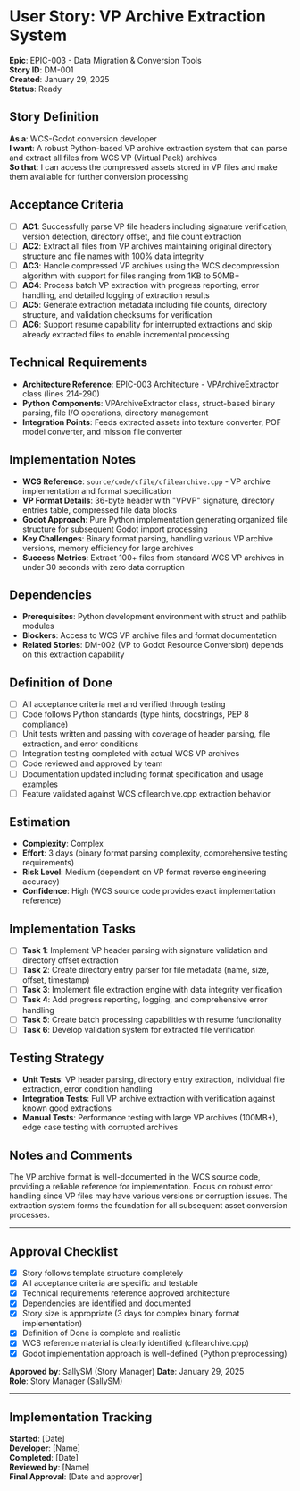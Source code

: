# User Story: VP Archive Extraction System

**Epic**: EPIC-003 - Data Migration & Conversion Tools  
**Story ID**: DM-001  
**Created**: January 29, 2025  
**Status**: Ready

## Story Definition
**As a**: WCS-Godot conversion developer  
**I want**: A robust Python-based VP archive extraction system that can parse and extract all files from WCS VP (Virtual Pack) archives  
**So that**: I can access the compressed assets stored in VP files and make them available for further conversion processing

## Acceptance Criteria
- [ ] **AC1**: Successfully parse VP file headers including signature verification, version detection, directory offset, and file count extraction
- [ ] **AC2**: Extract all files from VP archives maintaining original directory structure and file names with 100% data integrity
- [ ] **AC3**: Handle compressed VP archives using the WCS decompression algorithm with support for files ranging from 1KB to 50MB+
- [ ] **AC4**: Process batch VP extraction with progress reporting, error handling, and detailed logging of extraction results
- [ ] **AC5**: Generate extraction metadata including file counts, directory structure, and validation checksums for verification
- [ ] **AC6**: Support resume capability for interrupted extractions and skip already extracted files to enable incremental processing

## Technical Requirements
- **Architecture Reference**: EPIC-003 Architecture - VPArchiveExtractor class (lines 214-290)
- **Python Components**: VPArchiveExtractor class, struct-based binary parsing, file I/O operations, directory management
- **Integration Points**: Feeds extracted assets into texture converter, POF model converter, and mission file converter

## Implementation Notes
- **WCS Reference**: `source/code/cfile/cfilearchive.cpp` - VP archive implementation and format specification
- **VP Format Details**: 36-byte header with "VPVP" signature, directory entries table, compressed file data blocks
- **Godot Approach**: Pure Python implementation generating organized file structure for subsequent Godot import processing
- **Key Challenges**: Binary format parsing, handling various VP archive versions, memory efficiency for large archives
- **Success Metrics**: Extract 100+ files from standard WCS VP archives in under 30 seconds with zero data corruption

## Dependencies
- **Prerequisites**: Python development environment with struct and pathlib modules
- **Blockers**: Access to WCS VP archive files and format documentation
- **Related Stories**: DM-002 (VP to Godot Resource Conversion) depends on this extraction capability

## Definition of Done
- [ ] All acceptance criteria met and verified through testing
- [ ] Code follows Python standards (type hints, docstrings, PEP 8 compliance)
- [ ] Unit tests written and passing with coverage of header parsing, file extraction, and error conditions
- [ ] Integration testing completed with actual WCS VP archives
- [ ] Code reviewed and approved by team
- [ ] Documentation updated including format specification and usage examples
- [ ] Feature validated against WCS cfilearchive.cpp extraction behavior

## Estimation
- **Complexity**: Complex
- **Effort**: 3 days (binary format parsing complexity, comprehensive testing requirements)
- **Risk Level**: Medium (dependent on VP format reverse engineering accuracy)
- **Confidence**: High (WCS source code provides exact implementation reference)

## Implementation Tasks
- [ ] **Task 1**: Implement VP header parsing with signature validation and directory offset extraction
- [ ] **Task 2**: Create directory entry parser for file metadata (name, size, offset, timestamp)
- [ ] **Task 3**: Implement file extraction engine with data integrity verification
- [ ] **Task 4**: Add progress reporting, logging, and comprehensive error handling
- [ ] **Task 5**: Create batch processing capabilities with resume functionality
- [ ] **Task 6**: Develop validation system for extracted file verification

## Testing Strategy
- **Unit Tests**: VP header parsing, directory entry extraction, individual file extraction, error condition handling
- **Integration Tests**: Full VP archive extraction with verification against known good extractions
- **Manual Tests**: Performance testing with large VP archives (100MB+), edge case testing with corrupted archives

## Notes and Comments
The VP archive format is well-documented in the WCS source code, providing a reliable reference for implementation. Focus on robust error handling since VP files may have various versions or corruption issues. The extraction system forms the foundation for all subsequent asset conversion processes.

---

## Approval Checklist
- [x] Story follows template structure completely
- [x] All acceptance criteria are specific and testable
- [x] Technical requirements reference approved architecture
- [x] Dependencies are identified and documented
- [x] Story size is appropriate (3 days for complex binary format implementation)
- [x] Definition of Done is complete and realistic
- [x] WCS reference material is clearly identified (cfilearchive.cpp)
- [x] Godot implementation approach is well-defined (Python preprocessing)

**Approved by**: SallySM (Story Manager) **Date**: January 29, 2025  
**Role**: Story Manager (SallySM)

---

## Implementation Tracking
**Started**: [Date]  
**Developer**: [Name]  
**Completed**: [Date]  
**Reviewed by**: [Name]  
**Final Approval**: [Date and approver]